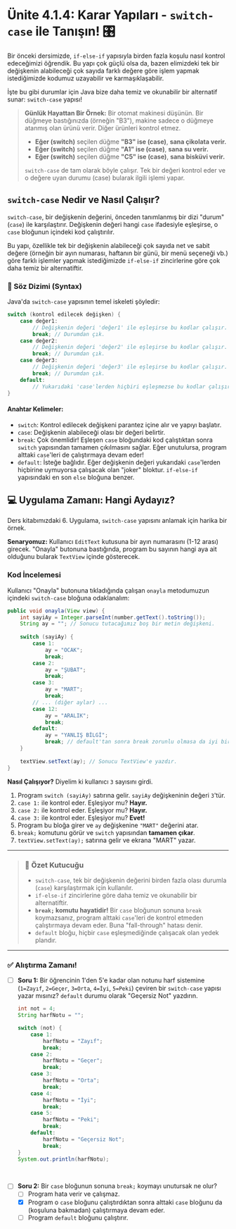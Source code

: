 # Ünite 4.1.4: Karar Yapıları - `switch-case` ile Tanışın\! 🎛️

Bir önceki dersimizde, `if-else-if` yapısıyla birden fazla koşulu nasıl kontrol edeceğimizi öğrendik. Bu yapı çok güçlü olsa da, bazen elimizdeki tek bir değişkenin alabileceği çok sayıda farklı değere göre işlem yapmak istediğimizde kodumuz uzayabilir ve karmaşıklaşabilir.

İşte bu gibi durumlar için Java bize daha temiz ve okunabilir bir alternatif sunar: `switch-case` yapısı\!

> **Günlük Hayattan Bir Örnek:**
> Bir otomat makinesi düşünün. Bir düğmeye bastığınızda (örneğin "B3"), makine sadece o düğmeye atanmış olan ürünü verir. Diğer ürünleri kontrol etmez.
>
>   * **Eğer (switch)** seçilen düğme **"B3" ise (case)**, **sana çikolata verir.**
>   * **Eğer (switch)** seçilen düğme **"A1" ise (case)**, **sana su verir.**
>   * **Eğer (switch)** seçilen düğme **"C5" ise (case)**, **sana bisküvi verir.**
>
> `switch-case` de tam olarak böyle çalışır. Tek bir değeri kontrol eder ve o değere uyan durumu (case) bularak ilgili işlemi yapar.

## `switch-case` Nedir ve Nasıl Çalışır?

`switch-case`, bir değişkenin değerini, önceden tanımlanmış bir dizi "durum" (`case`) ile karşılaştırır. Değişkenin değeri hangi `case` ifadesiyle eşleşirse, o `case` bloğunun içindeki kod çalıştırılır.

Bu yapı, özellikle tek bir değişkenin alabileceği çok sayıda net ve sabit değere (örneğin bir ayın numarası, haftanın bir günü, bir menü seçeneği vb.) göre farklı işlemler yapmak istediğimizde `if-else-if` zincirlerine göre çok daha temiz bir alternatiftir.

### 📝 Söz Dizimi (Syntax)

Java'da `switch-case` yapısının temel iskeleti şöyledir:

```java
switch (kontrol edilecek değişken) {
    case değer1:
        // Değişkenin değeri 'değer1' ile eşleşirse bu kodlar çalışır.
        break; // Durumdan çık.
    case değer2:
        // Değişkenin değeri 'değer2' ile eşleşirse bu kodlar çalışır.
        break; // Durumdan çık.
    case değer3:
        // Değişkenin değeri 'değer3' ile eşleşirse bu kodlar çalışır.
        break; // Durumdan çık.
    default:
        // Yukarıdaki 'case'lerden hiçbiri eşleşmezse bu kodlar çalışır.
}
```



#### Anahtar Kelimeler:

  * `switch`: Kontrol edilecek değişkeni parantez içine alır ve yapıyı başlatır.
  * `case`: Değişkenin alabileceği olası bir değeri belirtir.
  * `break`: Çok önemlidir\! Eşleşen `case` bloğundaki kod çalıştıktan sonra `switch` yapısından tamamen çıkılmasını sağlar. Eğer unutulursa, program alttaki `case`'leri de çalıştırmaya devam eder\!
  * `default`: İsteğe bağlıdır. Eğer değişkenin değeri yukarıdaki `case`'lerden hiçbirine uymuyorsa çalışacak olan "joker" bloktur. `if-else-if` yapısındaki en son `else` bloğuna benzer.

## 💻 Uygulama Zamanı: Hangi Aydayız?

Ders kitabımızdaki 6. Uygulama, `switch-case` yapısını anlamak için harika bir örnek.

**Senaryomuz:** Kullanıcı `EditText` kutusuna bir ayın numarasını (1-12 arası) girecek. "Onayla" butonuna bastığında, program bu sayının hangi aya ait olduğunu bularak `TextView` içinde gösterecek.

### Kod İncelemesi

Kullanıcı "Onayla" butonuna tıkladığında çalışan `onayla` metodumuzun içindeki `switch-case` bloğuna odaklanalım:

```java
public void onayla(View view) {
    int sayiAy = Integer.parseInt(number.getText().toString());
    String ay = ""; // Sonucu tutacağımız boş bir metin değişkeni.
    
    switch (sayiAy) {
        case 1:
            ay = "OCAK";
            break;
        case 2:
            ay = "ŞUBAT";
            break;
        case 3:
            ay = "MART";
            break;
        // ... (diğer aylar) ...
        case 12:
            ay = "ARALIK";
            break;
        default:
            ay = "YANLIŞ BİLGİ";
            break; // default'tan sonra break zorunlu olmasa da iyi bir alışkanlıktır.
    }
    
    textView.setText(ay); // Sonucu TextView'e yazdır.
}
```



**Nasıl Çalışıyor?**
Diyelim ki kullanıcı `3` sayısını girdi.

1.  Program `switch (sayiAy)` satırına gelir. `sayiAy` değişkeninin değeri `3`'tür.
2.  `case 1:` ile kontrol eder. Eşleşiyor mu? **Hayır.**
3.  `case 2:` ile kontrol eder. Eşleşiyor mu? **Hayır.**
4.  `case 3:` ile kontrol eder. Eşleşiyor mu? **Evet\!**
5.  Program bu bloğa girer ve `ay` değişkenine `"MART"` değerini atar.
6.  `break;` komutunu görür ve `switch` yapısından **tamamen çıkar**.
7.  `textView.setText(ay);` satırına gelir ve ekrana "MART" yazar.

-----

> ### 🎯 Özet Kutucuğu
>
>   * `switch-case`, tek bir değişkenin değerini birden fazla olası durumla (`case`) karşılaştırmak için kullanılır.
>   * `if-else-if` zincirlerine göre daha temiz ve okunabilir bir alternatiftir.
>   * **`break;` komutu hayatidir\!** Bir `case` bloğunun sonuna `break` koymazsanız, program alttaki `case`'leri de kontrol etmeden çalıştırmaya devam eder. Buna "fall-through" hatası denir.
>   * `default` bloğu, hiçbir `case` eşleşmediğinde çalışacak olan yedek plandır.

-----

### ✅ Alıştırma Zamanı\!

  * [ ] **Soru 1:** Bir öğrencinin 1'den 5'e kadar olan notunu harf sistemine (`1=Zayıf`, `2=Geçer`, `3=Orta`, `4=İyi`, `5=Peki`) çeviren bir `switch-case` yapısı yazar mısınız? `default` durumu olarak "Geçersiz Not" yazdırın.


    ```java
    int not = 4;
    String harfNotu = "";

    switch (not) {
        case 1:
            harfNotu = "Zayıf";
            break;
        case 2:
            harfNotu = "Geçer";
            break;
        case 3:
            harfNotu = "Orta";
            break;
        case 4:
            harfNotu = "İyi";
            break;
        case 5:
            harfNotu = "Peki";
            break;
        default:
            harfNotu = "Geçersiz Not";
            break;
    }
    System.out.println(harfNotu);
    ```


<br>

  * [ ] **Soru 2:** Bir `case` bloğunun sonuna `break;` koymayı unutursak ne olur?
      * [ ] Program hata verir ve çalışmaz.
      * [x] Program o `case` bloğunu çalıştırdıktan sonra alttaki `case` bloğunu da (koşuluna bakmadan) çalıştırmaya devam eder.
      * [ ] Program `default` bloğunu çalıştırır.
